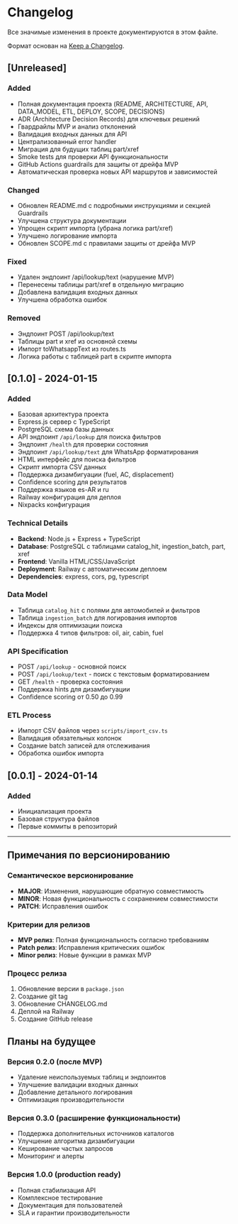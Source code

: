 # Changelog

Все значимые изменения в проекте документируются в этом файле.

Формат основан на [Keep a Changelog](https://keepachangelog.com/en/1.0.0/).

## [Unreleased]

### Added
- Полная документация проекта (README, ARCHITECTURE, API, DATA_MODEL, ETL, DEPLOY, SCOPE, DECISIONS)
- ADR (Architecture Decision Records) для ключевых решений
- Гвардрайлы MVP и анализ отклонений
- Валидация входных данных для API
- Централизованный error handler
- Миграция для будущих таблиц part/xref
- Smoke tests для проверки API функциональности
- GitHub Actions guardrails для защиты от дрейфа MVP
- Автоматическая проверка новых API маршрутов и зависимостей

### Changed
- Обновлен README.md с подробными инструкциями и секцией Guardrails
- Улучшена структура документации
- Упрощен скрипт импорта (убрана логика part/xref)
- Улучшено логирование импорта
- Обновлен SCOPE.md с правилами защиты от дрейфа MVP

### Fixed
- Удален эндпоинт /api/lookup/text (нарушение MVP)
- Перенесены таблицы part/xref в отдельную миграцию
- Добавлена валидация входных данных
- Улучшена обработка ошибок

### Removed
- Эндпоинт POST /api/lookup/text
- Таблицы part и xref из основной схемы
- Импорт toWhatsappText из routes.ts
- Логика работы с таблицей part в скрипте импорта

## [0.1.0] - 2024-01-15

### Added
- Базовая архитектура проекта
- Express.js сервер с TypeScript
- PostgreSQL схема базы данных
- API эндпоинт `/api/lookup` для поиска фильтров
- Эндпоинт `/health` для проверки состояния
- Эндпоинт `/api/lookup/text` для WhatsApp форматирования
- HTML интерфейс для поиска фильтров
- Скрипт импорта CSV данных
- Поддержка дизамбигуации (fuel, AC, displacement)
- Confidence scoring для результатов
- Поддержка языков es-AR и ru
- Railway конфигурация для деплоя
- Nixpacks конфигурация

### Technical Details
- **Backend**: Node.js + Express + TypeScript
- **Database**: PostgreSQL с таблицами catalog_hit, ingestion_batch, part, xref
- **Frontend**: Vanilla HTML/CSS/JavaScript
- **Deployment**: Railway с автоматическим деплоем
- **Dependencies**: express, cors, pg, typescript

### Data Model
- Таблица `catalog_hit` с полями для автомобилей и фильтров
- Таблица `ingestion_batch` для логирования импортов
- Индексы для оптимизации поиска
- Поддержка 4 типов фильтров: oil, air, cabin, fuel

### API Specification
- POST `/api/lookup` - основной поиск
- POST `/api/lookup/text` - поиск с текстовым форматированием
- GET `/health` - проверка состояния
- Поддержка hints для дизамбигуации
- Confidence scoring от 0.50 до 0.99

### ETL Process
- Импорт CSV файлов через `scripts/import_csv.ts`
- Валидация обязательных колонок
- Создание batch записей для отслеживания
- Обработка ошибок импорта

## [0.0.1] - 2024-01-14

### Added
- Инициализация проекта
- Базовая структура файлов
- Первые коммиты в репозиторий

---

## Примечания по версионированию

### Семантическое версионирование
- **MAJOR**: Изменения, нарушающие обратную совместимость
- **MINOR**: Новая функциональность с сохранением совместимости
- **PATCH**: Исправления ошибок

### Критерии для релизов
- **MVP релиз**: Полная функциональность согласно требованиям
- **Patch релиз**: Исправления критических ошибок
- **Minor релиз**: Новые функции в рамках MVP

### Процесс релиза
1. Обновление версии в `package.json`
2. Создание git tag
3. Обновление CHANGELOG.md
4. Деплой на Railway
5. Создание GitHub release

## Планы на будущее

### Версия 0.2.0 (после MVP)
- Удаление неиспользуемых таблиц и эндпоинтов
- Улучшение валидации входных данных
- Добавление детального логирования
- Оптимизация производительности

### Версия 0.3.0 (расширение функциональности)
- Поддержка дополнительных источников каталогов
- Улучшение алгоритма дизамбигуации
- Кеширование частых запросов
- Мониторинг и алерты

### Версия 1.0.0 (production ready)
- Полная стабилизация API
- Комплексное тестирование
- Документация для пользователей
- SLA и гарантии производительности
